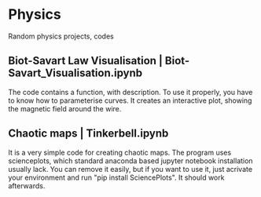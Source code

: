 # Physics
Random physics projects, codes


## Biot-Savart Law Visualisation | Biot-Savart_Visualisation.ipynb

The code contains a function, with description. To use it properly, you have to know how to parameterise curves.
It creates an interactive plot, showing the magnetic field around the wire.

## Chaotic maps | Tinkerbell.ipynb

It is a very simple code for creating chaotic maps.
The program uses scienceplots, which standard anaconda based jupyter notebook installation usually lack.
You can remove it easily, but if you want to use it, just acrivate your environment
and run "pip install SciencePlots". It should work afterwards.
